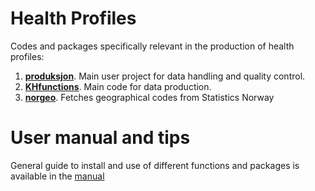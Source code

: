 # Health Profiles

Codes and packages specifically relevant in the production of health profiles:

1. [**produksjon**](https://github.com/helseprofil/produksjon). Main user project for data handling and quality control.
2. [**KHfunctions**](https://github.com/helseprofil/khfunctions). Main code for data production. 
3. [**norgeo**](https://github.com/helseprofil/norgeo). Fetches geographical codes from Statistics Norway

# User manual and tips
General guide to install and use of different functions and packages is available in the [manual](https://helseprofil.github.io/manual)
